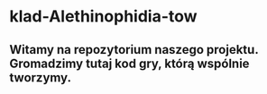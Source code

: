 <h1> klad-Alethinophidia-tow </h1>

<h2> Witamy na repozytorium naszego projektu. Gromadzimy tutaj kod gry, którą wspólnie tworzymy. </h2>
